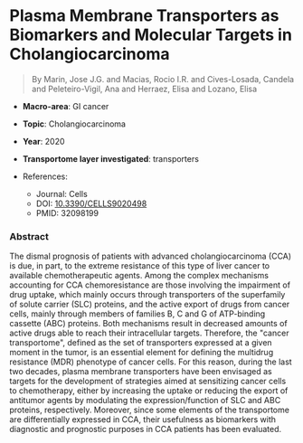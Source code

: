# Plasma Membrane Transporters as Biomarkers and Molecular Targets in Cholangiocarcinoma

> By Marin, Jose J.G. and Macias, Rocio I.R. and Cives-Losada, Candela and Peleteiro-Vigil, Ana and Herraez, Elisa and Lozano, Elisa

- **Macro-area**: GI cancer
- **Topic**: Cholangiocarcinoma
- **Year**: 2020
- **Transportome layer investigated**: transporters

- References:
  - Journal: Cells
  - DOI: [10.3390/CELLS9020498](https://doi.org/10.3390/CELLS9020498)
  - PMID: 32098199

### Abstract

The dismal prognosis of patients with advanced cholangiocarcinoma (CCA) is due, in part, to the extreme resistance of this type of liver cancer to available chemotherapeutic agents. Among the complex mechanisms accounting for CCA chemoresistance are those involving the impairment of drug uptake, which mainly occurs through transporters of the superfamily of solute carrier (SLC) proteins, and the active export of drugs from cancer cells, mainly through members of families B, C and G of ATP-binding cassette (ABC) proteins. Both mechanisms result in decreased amounts of active drugs able to reach their intracellular targets. Therefore, the "cancer transportome", defined as the set of transporters expressed at a given moment in the tumor, is an essential element for defining the multidrug resistance (MDR) phenotype of cancer cells. For this reason, during the last two decades, plasma membrane transporters have been envisaged as targets for the development of strategies aimed at sensitizing cancer cells to chemotherapy, either by increasing the uptake or reducing the export of antitumor agents by modulating the expression/function of SLC and ABC proteins, respectively. Moreover, since some elements of the transportome are differentially expressed in CCA, their usefulness as biomarkers with diagnostic and prognostic purposes in CCA patients has been evaluated.

